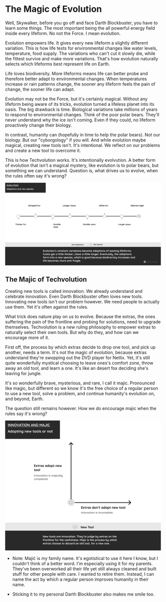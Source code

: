 
# The Magic of Evolution

Well, Skywalker, before you go off and face Darth Blockbuster, you have to learn some things. The most important being the all powerful energy field inside every lifeform. No not the Force. I mean evolution.

Evolution empowers life. It gives every new lifeform a slightly different variation. This is how life tests for environmental changes like water levels, temperature, food supply. The variations who can't cut it slowly die, while the fittest survive and make more variations. That's how evolution naturally selects which lifeforms best represent life on Earth.

Life loves biodiversity. More lifeforms means life can better probe and therefore better adapt to environmental changes. When temperatures increase or rain patterns change, the sooner any lifeform feels the pain of change, the sooner life can adapt.

Evolution may not be the Force, but it's certainly magical. Without any lifeform being aware of its tricks, evolution turned a lifeless planet into its oasis. The big drawback is time. Biological variations take millions of years to respond to environmental changes. Think of the poor polar bears. They'll never understand why the ice isn't coming. Even if they could, no lifeform proactively change their biology.

In contrast, humanity can (hopefully in time to help the polar bears). Not our biology. But our "cyborgology" if you will. And while evolution maybe magical, creating new tools isn't. It's intentional. We reflect on our problems and create a new tool to overcome it.

This is how Techvolution works. It's intentionally evolvution. A better form of evolution that isn't a magical mystery, like evolution is to polar bears, but something we can understand. Question is, what drives us to evolve, when the rules often say it's wrong?

![Wikipedia development](/img\evolution\techvolution-evolution-innovation.png)

## The Majic of Techvolution

Creating new tools is called innovation. We already understand and celebrate innovation. Even Darth Blockbuster often loves new tools. Innovating new tools isn't our problem however. We need people to actually use them. Yet it's often against the rules.

What trick does nature play on us to evolve. Because the extras, the ones suffering the pain of the frontline and probing for solutions, need to upgrade themselves. Techvolution is a new ruling philosophy to empower extras to naturally select their own tools. But why do they, and how can we encourage more of it.

First off, the process by which extras decide to drop one tool, and pick up another, needs a term. It's not the magic of evolution, because extras understand they're swopping out the DVD player for Netlix. Yet, it's still quite wonderfully mystical choosing to leave ones's comfort zone, throw away an old tool, and learn a one. It's like an desert fox deciding she's leaving for jungle.

It's so wonderfully brave, mysterious, and rare, I call it majic. Pronounced like magic, but different so we know it's the free choice of a regular person to use a new tool, solve a problem, and continue humanity's evolution on, and beyond, Earth.

The question still remains however. How we do encourage majic when the rules say it's wrong?

![Wikipedia development](/img\evolution\techvolution-majic.png)

* Note: Majić is my family name. It's egotistical to use it here I know, but I couldn't think of a better word. I'm especially using it for my parents. They've been overworked all their life yet still always cleaned and built stuff for other people with care. I wanted to retire them. Instead, I can name the act by which a regular person improves humanity in their name.

* Sticking it to my personal Darth Blockbuster also makes me smile too.
